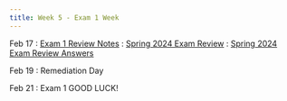 ```yaml
---
title: Week 5 - Exam 1 Week
---
```


Feb 17
: [Exam 1 Review Notes](#)
  : [Spring 2024 Exam Review](https://rmshksu.github.io/stat240_spring2025/assets/files/Exam1ReviewSpring2024.pdf)
  : [Spring 2024 Exam Review Answers](https://rmshksu.github.io/stat240_spring2025/assets/files/Exam1ReviewAnswers.pdf)
  

Feb 19
: Remediation Day

Feb 21
: Exam 1 GOOD LUCK!
